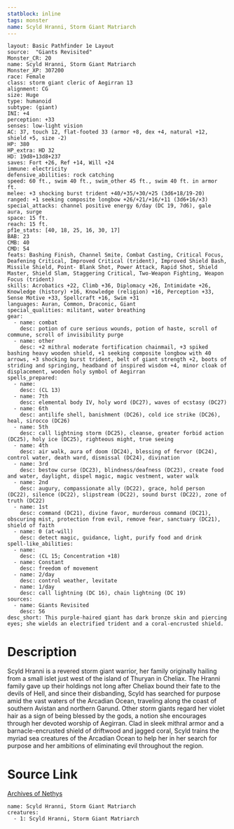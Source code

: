 ```yaml
---
statblock: inline
tags: monster
name: Scyld Hranni, Storm Giant Matriarch
---
```

```statblock
layout: Basic Pathfinder 1e Layout
source:  "Giants Revisited"
Monster_CR: 20
name: Scyld Hranni, Storm Giant Matriarch
Monster_XP: 307200
race: Female
class: storm giant cleric of Aegirran 13
alignment: CG
size: Huge
type: humanoid
subtype: (giant)
INI: +4
perception: +33
senses: low-light vision
AC: 37, touch 12, flat-footed 33 (armor +8, dex +4, natural +12, shield +5, size -2)
HP: 380
HP_extra: HD 32
HD: 19d8+13d8+237
saves: Fort +26, Ref +14, Will +24
immune: electricity
defensive_abilities: rock catching
speed: 60 ft., swim 40 ft., swim_other 45 ft., swim 40 ft. in armor ft.
melee: +3 shocking burst trident +40/+35/+30/+25 (3d6+18/19-20)
ranged: +1 seeking composite longbow +26/+21/+16/+11 (3d6+16/×3)
special_attacks: channel positive energy 6/day (DC 19, 7d6), gale aura, surge
space: 15 ft.
reach: 15 ft.
pf1e_stats: [40, 18, 25, 16, 30, 17]
BAB: 23
CMB: 40
CMD: 54
feats: Bashing Finish, Channel Smite, Combat Casting, Critical Focus, Deafening Critical, Improved Critical (trident), Improved Shield Bash, Missile Shield, Point- Blank Shot, Power Attack, Rapid Shot, Shield Master, Shield Slam, Staggering Critical, Two-Weapon Fighting, Weapon Focus (trident)
skills: Acrobatics +22, Climb +36, Diplomacy +26, Intimidate +26, Knowledge (history) +16, Knowledge (religion) +16, Perception +33, Sense Motive +33, Spellcraft +16, Swim +31
languages: Auran, Common, Draconic, Giant
special_qualities: militant, water breathing
gear:
  - name: combat
    desc: potion of cure serious wounds, potion of haste, scroll of commune, scroll of invisibility purge
  - name: other
    desc: +2 mithral moderate fortification chainmail, +3 spiked bashing heavy wooden shield, +1 seeking composite longbow with 40 arrows, +3 shocking burst trident, belt of giant strength +2, boots of striding and springing, headband of inspired wisdom +4, minor cloak of displacement, wooden holy symbol of Aegirran
spells_prepared:
  - name:
    desc: (CL 13)
  - name: 7th
    desc: elemental body IV, holy word (DC27), waves of ecstasy (DC27)
  - name: 6th
    desc: antilife shell, banishment (DC26), cold ice strike (DC26), heal, sirocco (DC26)
  - name: 5th
    desc: call lightning storm (DC25), cleanse, greater forbid action (DC25), holy ice (DC25), righteous might, true seeing
  - name: 4th
    desc: air walk, aura of doom (DC24), blessing of fervor (DC24), control water, death ward, dismissal (DC24), divination
  - name: 3rd
    desc: bestow curse (DC23), blindness/deafness (DC23), create food and water, daylight, dispel magic, magic vestment, water walk
  - name: 2nd
    desc: augury, compassionate ally (DC22), grace, hold person (DC22), silence (DC22), slipstream (DC22), sound burst (DC22), zone of truth (DC22)
  - name: 1st
    desc: command (DC21), divine favor, murderous command (DC21), obscuring mist, protection from evil, remove fear, sanctuary (DC21), shield of faith
  - name: 0 (at-will)
    desc: detect magic, guidance, light, purify food and drink
spell-like_abilities:
  - name:
    desc: (CL 15; Concentration +18)
  - name: Constant
    desc: freedom of movement
  - name: 2/day
    desc: control weather, levitate
  - name: 1/day
    desc: call lightning (DC 16), chain lightning (DC 19)
sources:
  - name: Giants Revisited
    desc: 56
desc_short: This purple-haired giant has dark bronze skin and piercing eyes; she wields an electrified trident and a coral-encrusted shield.
```
# Description
Scyld Hranni is a revered storm giant warrior, her family originally hailing from a small islet just west of the island of Thuryan in Cheliax. The Hranni family gave up their holdings not long after Cheliax bound their fate to the devils of Hell, and since their disbanding, Scyld has searched for purpose amid the vast waters of the Arcadian Ocean, traveling along the coast of southern Avistan and northern Garund. Other storm giants regard her violet hair as a sign of being blessed by the gods, a notion she encourages through her devoted worship of Aegirran. Clad in sleek mithral armor and a barnacle-encrusted shield of driftwood and jagged coral, Scyld trains the myriad sea creatures of the Arcadian Ocean to help her in her search for purpose and her ambitions of eliminating evil throughout the region.
# Source Link
[Archives of Nethys](https://aonprd.com/MonsterDisplay.aspx?ItemName=Scyld%20Hranni%2C%20Storm%20Giant%20Matriarch)
```encounter-table
name: Scyld Hranni, Storm Giant Matriarch
creatures:
  - 1: Scyld Hranni, Storm Giant Matriarch
```
